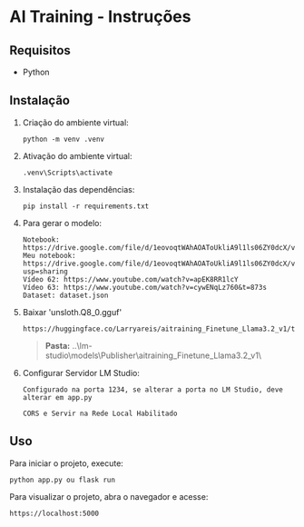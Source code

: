# AI Training - Instruções

## Requisitos

- Python

## Instalação

1. Criação do ambiente virtual:
    ```
    python -m venv .venv
    ```

2. Ativação do ambiente virtual:
    ```
    .venv\Scripts\activate
    ```

3. Instalação das dependências:
    ```
    pip install -r requirements.txt
    ```

4. Para gerar o modelo:
    ```
    Notebook: https://drive.google.com/file/d/1eovoqtWAhAOAToUkliA9l1ls06ZY0dcX/view
    Meu notebook: https://drive.google.com/file/d/1eovoqtWAhAOAToUkliA9l1ls06ZY0dcX/view?usp=sharing 
    Vídeo 62: https://www.youtube.com/watch?v=apEK8RR1lcY
    Vídeo 63: https://www.youtube.com/watch?v=cywENqLz760&t=873s
    Dataset: dataset.json
    ```

4. Baixar 'unsloth.Q8_0.gguf'
    ```
    https://huggingface.co/Larryareis/aitraining_Finetune_Llama3.2_v1/tree/main
    ```
    > **Pasta:** ..\lm-studio\models\Publisher\aitraining_Finetune_Llama3.2_v1\

5. Configurar Servidor LM Studio:
    ```
    Configurado na porta 1234, se alterar a porta no LM Studio, deve alterar em app.py
    ```
    ```
    CORS e Servir na Rede Local Habilitado
    ```

## Uso

Para iniciar o projeto, execute:

```
python app.py ou flask run
```
Para visualizar o projeto, abra o navegador e acesse:

```
https://localhost:5000
```

